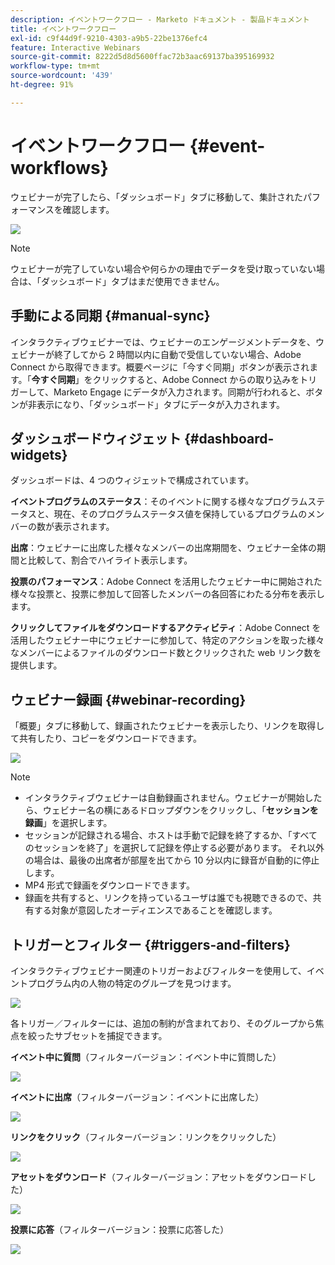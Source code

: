 ```yaml
---
description: イベントワークフロー - Marketo ドキュメント - 製品ドキュメント
title: イベントワークフロー
exl-id: c9f44d9f-9210-4303-a9b5-22be1376efc4
feature: Interactive Webinars
source-git-commit: 8222d5d8d5600ffac72b3aac69137ba395169932
workflow-type: tm+mt
source-wordcount: '439'
ht-degree: 91%

---
```


# イベントワークフロー {#event-workflows}

ウェビナーが完了したら、「ダッシュボード」タブに移動して、集計されたパフォーマンスを確認します。

![](assets/event-workflows-1.png)

>[!NOTE]
>
>ウェビナーが完了していない場合や何らかの理由でデータを受け取っていない場合は、「ダッシュボード」タブはまだ使用できません。

## 手動による同期 {#manual-sync}

インタラクティブウェビナーでは、ウェビナーのエンゲージメントデータを、ウェビナーが終了してから 2 時間以内に自動で受信していない場合、Adobe Connect から取得できます。概要ページに「今すぐ同期」ボタンが表示されます。「**今すぐ同期**」をクリックすると、Adobe Connect からの取り込みをトリガーして、Marketo Engage にデータが入力されます。同期が行われると、ボタンが非表示になり、「ダッシュボード」タブにデータが入力されます。

## ダッシュボードウィジェット {#dashboard-widgets}

ダッシュボードは、4 つのウィジェットで構成されています。

**イベントプログラムのステータス**：そのイベントに関する様々なプログラムステータスと、現在、そのプログラムステータス値を保持しているプログラムのメンバーの数が表示されます。

**出席**：ウェビナーに出席した様々なメンバーの出席期間を、ウェビナー全体の期間と比較して、割合でハイライト表示します。

**投票のパフォーマンス**：Adobe Connect を活用したウェビナー中に開始された様々な投票と、投票に参加して回答したメンバーの各回答にわたる分布を表示します。

**クリックしてファイルをダウンロードするアクティビティ**：Adobe Connect を活用したウェビナー中にウェビナーに参加して、特定のアクションを取った様々なメンバーによるファイルのダウンロード数とクリックされた web リンク数を提供します。

## ウェビナー録画 {#webinar-recording}

「概要」タブに移動して、録画されたウェビナーを表示したり、リンクを取得して共有したり、コピーをダウンロードできます。

![](assets/event-workflows-2.png)

>[!NOTE]
>
>* インタラクティブウェビナーは自動録画されません。ウェビナーが開始したら、ウェビナー名の横にあるドロップダウンをクリックし、「**セッションを録画**」を選択します。
>* セッションが記録される場合、ホストは手動で記録を終了するか、「すべてのセッションを終了」を選択して記録を停止する必要があります。 それ以外の場合は、最後の出席者が部屋を出てから 10 分以内に録音が自動的に停止します。
>* MP4 形式で録画をダウンロードできます。
>* 録画を共有すると、リンクを持っているユーザは誰でも視聴できるので、共有する対象が意図したオーディエンスであることを確認します。

## トリガーとフィルター {#triggers-and-filters}

インタラクティブウェビナー関連のトリガーおよびフィルターを使用して、イベントプログラム内の人物の特定のグループを見つけます。

![](assets/event-workflows-3.png)

各トリガー／フィルターには、追加の制約が含まれており、そのグループから焦点を絞ったサブセットを捕捉できます。

**イベント中に質問**（フィルターバージョン：イベント中に質問した）

![](assets/event-workflows-4.png)

**イベントに出席**（フィルターバージョン：イベントに出席した）

![](assets/event-workflows-5.png)

**リンクをクリック**（フィルターバージョン：リンクをクリックした）

![](assets/event-workflows-6.png)

**アセットをダウンロード**（フィルターバージョン：アセットをダウンロードした）

![](assets/event-workflows-7.png)

**投票に応答**（フィルターバージョン：投票に応答した）

![](assets/event-workflows-8.png)
